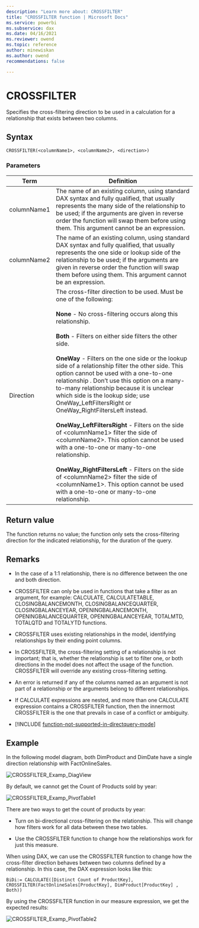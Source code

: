 ```yaml
---
description: "Learn more about: CROSSFILTER"
title: "CROSSFILTER function | Microsoft Docs"
ms.service: powerbi 
ms.subservice: dax 
ms.date: 04/16/2021
ms.reviewer: owend
ms.topic: reference
author: minewiskan
ms.author: owend 
recommendations: false

---
```

# CROSSFILTER

Specifies the cross-filtering direction to be used in a calculation for a relationship that exists between two columns.  
  
## Syntax  
  
```dax
CROSSFILTER(<columnName1>, <columnName2>, <direction>)  
```
  
### Parameters  
  
|Term|Definition|  
|--------|--------------|  
|columnName1|The name of an existing column, using standard DAX syntax and fully qualified, that usually represents the many side of the relationship to be used; if the arguments are given in reverse order the function will swap them before using them. This argument cannot be an expression.|  
|columnName2|The name of an existing column, using standard DAX syntax and fully qualified, that usually represents the one side or lookup side of the relationship to be used; if the arguments are given in reverse order the function will swap them before using them. This argument cannot be an expression.|  
|Direction|The cross-filter direction to be used. Must be one of the following:<br /><br />**None** - No cross-filtering occurs along this relationship.<br /><br />**Both** - Filters on either side filters the other side.<br /><br />**OneWay** - Filters on the one side or the lookup side of a relationship filter the other side. This option cannot be used with a one-to-one relationship . Don’t use this option on a many-to-many relationship because it is unclear which side is the lookup side; use OneWay_LeftFiltersRight or OneWay_RightFiltersLeft instead.<br /><br />**OneWay_LeftFiltersRight** - Filters on the side of \<columnName1> filter the side of \<columnName2>. This option cannot be used with a one-to-one or many-to-one relationship.<br /><br />**OneWay_RightFiltersLeft** - Filters on the side of \<columnName2> filter the side of \<columnName1>. This option cannot be used with a one-to-one or many-to-one relationship.|  
  
## Return value

The function returns no value; the function only sets the cross-filtering direction for the indicated relationship, for the duration of the query.  
  
## Remarks  
  
- In the case of a 1:1 relationship, there is no difference between the one and both direction.  
  
- CROSSFILTER can only be used in functions that take a filter as an argument, for example: CALCULATE, CALCULATETABLE, CLOSINGBALANCEMONTH, CLOSINGBALANCEQUARTER, CLOSINGBALANCEYEAR, OPENINGBALANCEMONTH, OPENINGBALANCEQUARTER, OPENINGBALANCEYEAR, TOTALMTD, TOTALQTD and TOTALYTD functions.  
  
- CROSSFILTER uses existing relationships in the model, identifying relationships by their ending point columns.  
  
- In CROSSFILTER, the cross-filtering setting of a relationship is not important; that is, whether the relationship is set to filter one, or both directions in the model does not affect the usage of the function. CROSSFILTER will override any existing cross-filtering setting.  
  
- An error is returned if any of the columns named as an argument is not part of a relationship or the arguments belong to different relationships.  
  
- If CALCULATE expressions are nested, and more than one CALCULATE expression contains a CROSSFILTER function, then the innermost CROSSFILTER is the one that prevails in case of a conflict or ambiguity.  

- [!INCLUDE [function-not-supported-in-directquery-mode](includes/function-not-supported-in-directquery-mode.md)]

## Example

In the following model diagram, both DimProduct and DimDate have a single direction relationship with FactOnlineSales.  
  
![CROSSFILTER_Examp_DiagView](media/crossfilter-examp-diagview.png "CROSSFILTER_Examp_DiagView")  
  
By default, we cannot get the Count of Products sold by year:  
  
![CROSSFILTER_Examp_PivotTable1](media/crossfilter-examp-pivottable1.png "CROSSFILTER_Examp_PivotTable1")  
  
There are  two ways to get the count of products by year:  
  
- Turn on bi-directional cross-filtering on the relationship. This will change how filters work for all data between these two tables.  
  
- Use the CROSSFILTER function to change how the relationships work for just this measure.  
  
When using DAX, we can use the CROSSFILTER function to change how the cross-filter direction behaves between two columns defined by a relationship. In this case, the DAX expression looks like this:  
  
```dax
BiDi:= CALCULATE([Distinct Count of ProductKey], CROSSFILTER(FactOnlineSales[ProductKey], DimProduct[ProductKey] , Both))
```

By using the CROSSFILTER function in our measure expression, we get the expected results:  
  
![CROSSFILTER_Examp_PivotTable2](media/crossfilter-examp-pivottable2.png "CROSSFILTER_Examp_PivotTable2")  
